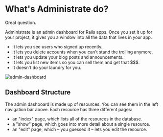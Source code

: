 # What's Administrate do?

Great question.

Administrate is an admin dashboard for Rails apps.
Once you set it up for your project,
it gives you a window into all the data that lives in your app.

- It lets you see users who signed up recently.
- It lets you delete accounts when you can't stand the trolling anymore.
- It lets you update your blog posts and announcements.
- It lets you list new items so you can sell them and get that $$$.
- It doesn't do your laundry for you.

![admin-dashboard](bostonio-admin.gif)

## Dashboard Structure

The admin dashboard is made up of resources.
You can see them in the left navigation bar above.
Each resource has three different pages:

- an "index" page, which lists all of the resources in the database.
- a "show" page, which goes into more detail about a single resource.
- an "edit" page, which – you guessed it – lets you edit the resource.
